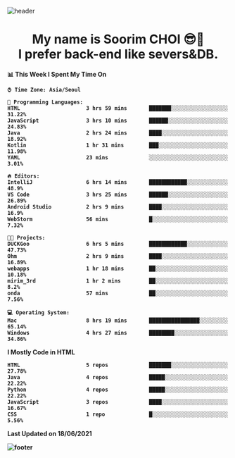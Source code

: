 <!--
**sxxrxm/sxxrxm** is a ✨ _special_ ✨ repository because its `README.md` (this file) appears on your GitHub profile.
-->
![header](https://capsule-render.vercel.app/api?type=Waving&color=gradient&height=300&section=header&text=Soorim%20CHOI&fontSize=90&animation=twinkling&fontAlignY=40)
<h1 align="center">
  My name is <b>Soorim CHOI<b> 😎👋
  <br>
  I prefer back-end like severs&DB.
</h1>
  
<!--START_SECTION:waka-->
📊 **This Week I Spent My Time On** 

```text
⌚︎ Time Zone: Asia/Seoul

💬 Programming Languages: 
HTML                     3 hrs 59 mins       ███████░░░░░░░░░░░░░░░░░░   31.22% 
JavaScript               3 hrs 10 mins       ██████░░░░░░░░░░░░░░░░░░░   24.83% 
Java                     2 hrs 24 mins       ████░░░░░░░░░░░░░░░░░░░░░   18.92% 
Kotlin                   1 hr 31 mins        ███░░░░░░░░░░░░░░░░░░░░░░   11.98% 
YAML                     23 mins             ░░░░░░░░░░░░░░░░░░░░░░░░░   3.01%

🔥 Editors: 
IntelliJ                 6 hrs 14 mins       ████████████░░░░░░░░░░░░░   48.9% 
VS Code                  3 hrs 25 mins       ██████░░░░░░░░░░░░░░░░░░░   26.89% 
Android Studio           2 hrs 9 mins        ████░░░░░░░░░░░░░░░░░░░░░   16.9% 
WebStorm                 56 mins             █░░░░░░░░░░░░░░░░░░░░░░░░   7.32%

🐱‍💻 Projects: 
DUCKGoo                  6 hrs 5 mins        ████████████░░░░░░░░░░░░░   47.73% 
Ohm                      2 hrs 9 mins        ████░░░░░░░░░░░░░░░░░░░░░   16.89% 
webapps                  1 hr 18 mins        ██░░░░░░░░░░░░░░░░░░░░░░░   10.18% 
mirim_3rd                1 hr 2 mins         ██░░░░░░░░░░░░░░░░░░░░░░░   8.2% 
onda                     57 mins             ██░░░░░░░░░░░░░░░░░░░░░░░   7.56%

💻 Operating System: 
Mac                      8 hrs 19 mins       ████████████████░░░░░░░░░   65.14% 
Windows                  4 hrs 27 mins       ████████░░░░░░░░░░░░░░░░░   34.86%

```

**I Mostly Code in HTML** 

```text
HTML                     5 repos             ███████░░░░░░░░░░░░░░░░░░   27.78% 
Java                     4 repos             █████░░░░░░░░░░░░░░░░░░░░   22.22% 
Python                   4 repos             █████░░░░░░░░░░░░░░░░░░░░   22.22% 
JavaScript               3 repos             ████░░░░░░░░░░░░░░░░░░░░░   16.67% 
CSS                      1 repo              █░░░░░░░░░░░░░░░░░░░░░░░░   5.56%

```



 Last Updated on 18/06/2021
<!--END_SECTION:waka-->


![footer](https://capsule-render.vercel.app/api?type=Waving&section=footer&color=gradient&height=300)
